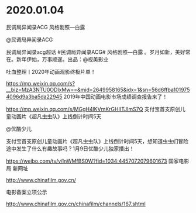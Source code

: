 # 2020.01.04

民调局异闻录ACG  风格剧照—白露 

@民调局异闻录ACG                                                            

民调局异闻录acg超话 #民调局异闻录ACG# 风格剧照—白露 。岁月如新，美好常在。新年伊始，万事顺遂。出品：@视美影业



吐血整理丨2020年动画观影终极片单！ 

https://mp.weixin.qq.com/s?__biz=MzA3NTU0ODIxMw==&mid=2649958165&idx=1&sn=56d6ffba1019754096d9a3ba5da22945
2019年中国动画电影市场成绩调查报告来了！

https://mp.weixin.qq.com/s/MGgH4lKVmKrGHIITJImS7Q
支付宝首支原创儿童动画片《超凡虫虫队》上线倒计时间5天

@优酷少儿                            

支付宝首支原创儿童动画片《超凡虫虫队》上线倒计时间5天，想知道虫虫们冒险途中发生了什么有趣故事吗？1月9日优酷少儿独家播出！

https://weibo.com/tv/v/InWMfBS0W?fid=1034:4457072079601673
国家电影局 新网址

http://www.chinafilm.gov.cn/

电影备案立项公示

http://www.chinafilm.gov.cn/chinafilm/channels/167.shtml